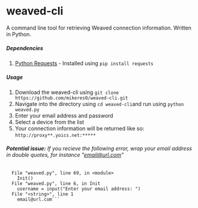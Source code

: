 # weaved-cli
A command line tool for retrieving Weaved connection information. Written in Python.

##### Dependencies
1. [Python Requests](http://docs.python-requests.org/en/master/) - Installed using `pip install requests`


##### Usage
1. Download the weaved-cli using `git clone https://github.com/mikeres0/weaved-cli.git`
2. Navigate into the directory using `cd weaved-cli`and run using `python weaved.py`
3. Enter your email address and password
4. Select a device from the list
5. Your connection information will be returned like so: `http://proxy**.yoics.net:*****`


###### **Potential issue:** If you recieve the following error, wrap your email address in double quotes, for instance "email@url.com"

```Traceback (most recent call last):
  File "weaved.py", line 69, in <module>
    Init()
  File "weaved.py", line 6, in Init
    username = input("Enter your email address: ")
  File "<string>", line 1
    email@url.com```
